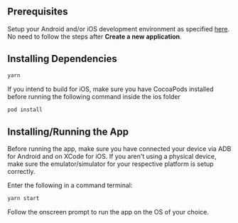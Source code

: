 ## Prerequisites

Setup your Android and/or iOS development environment as specified [here](https://reactnative.dev/docs/environment-setup?os=linux&platform=android).
No need to follow the steps after **Create a new application**.

## Installing Dependencies

```sh
yarn
```

If you intend to build for iOS, make sure you have CocoaPods installed before running the following command
inside the ios folder

```sh
pod install
```

## Installing/Running the App

Before running the app, make sure you have connected your device via ADB for Android and on XCode for iOS.
If you aren't using a physical device, make sure the emulator/simulator for your respective platform is
setup correctly.

Enter the following in a command terminal:

```sh
yarn start
```

Follow the onscreen prompt to run the app on the OS of your choice.
